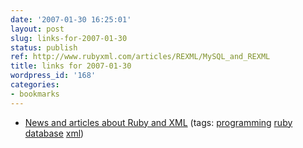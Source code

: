 ```yaml
---
date: '2007-01-30 16:25:01'
layout: post
slug: links-for-2007-01-30
status: publish
ref: http://www.rubyxml.com/articles/REXML/MySQL_and_REXML
title: links for 2007-01-30
wordpress_id: '168'
categories:
- bookmarks
---
```




  * [ News and articles about Ruby and XML](http://www.rubyxml.com/articles/REXML/MySQL_and_REXML) (tags: [programming](http://del.icio.us/eob/programming) [ruby](http://del.icio.us/eob/ruby) [database](http://del.icio.us/eob/database) [xml](http://del.icio.us/eob/xml))






